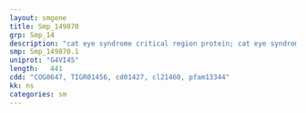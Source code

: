 ```yaml
---
layout: smgene
title: Smp_149870
grp: Smp_14
description: "cat eye syndrome critical region protein; cat eye syndrome candidate region protein"
smp: Smp_149870.1
uniprot: "G4VI45"
length:   441
cdd: "COG0647, TIGR01456, cd01427, cl21460, pfam13344"
kk: ns
categories: sm
---
```

